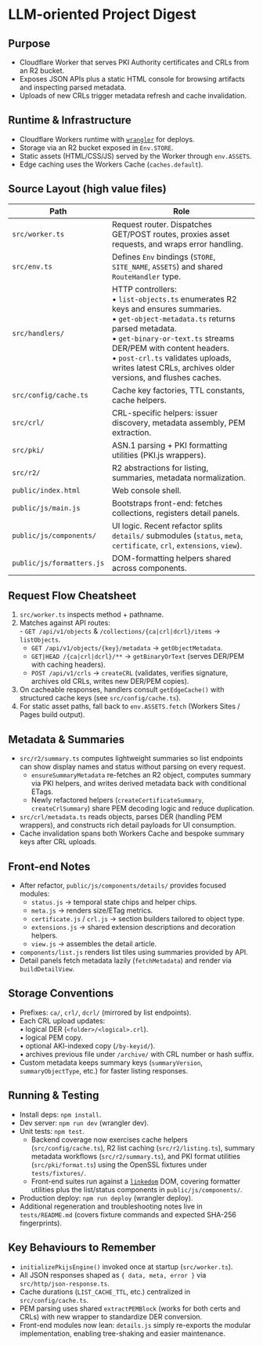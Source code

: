 # LLM-oriented Project Digest

## Purpose
- Cloudflare Worker that serves PKI Authority certificates and CRLs from an R2 bucket.
- Exposes JSON APIs plus a static HTML console for browsing artifacts and inspecting parsed metadata.
- Uploads of new CRLs trigger metadata refresh and cache invalidation.

## Runtime & Infrastructure
- Cloudflare Workers runtime with [`wrangler`](https://developers.cloudflare.com/workers/wrangler/) for deploys.
- Storage via an R2 bucket exposed in `Env.STORE`.
- Static assets (HTML/CSS/JS) served by the Worker through `env.ASSETS`.
- Edge caching uses the Workers Cache (`caches.default`).

## Source Layout (high value files)
| Path | Role |
| --- | --- |
| `src/worker.ts` | Request router. Dispatches GET/POST routes, proxies asset requests, and wraps error handling. |
| `src/env.ts` | Defines `Env` bindings (`STORE`, `SITE_NAME`, `ASSETS`) and shared `RouteHandler` type. |
| `src/handlers/` | HTTP controllers:<br/>• `list-objects.ts` enumerates R2 keys and ensures summaries.<br/>• `get-object-metadata.ts` returns parsed metadata.<br/>• `get-binary-or-text.ts` streams DER/PEM with content headers.<br/>• `post-crl.ts` validates uploads, writes latest CRLs, archives older versions, and flushes caches. |
| `src/config/cache.ts` | Cache key factories, TTL constants, cache helpers. |
| `src/crl/` | CRL-specific helpers: issuer discovery, metadata assembly, PEM extraction. |
| `src/pki/` | ASN.1 parsing + PKI formatting utilities (PKI.js wrappers). |
| `src/r2/` | R2 abstractions for listing, summaries, metadata normalization. |
| `public/index.html` | Web console shell. |
| `public/js/main.js` | Bootstraps front-end: fetches collections, registers detail panels. |
| `public/js/components/` | UI logic. Recent refactor splits `details/` submodules (`status`, `meta`, `certificate`, `crl`, `extensions`, `view`). |
| `public/js/formatters.js` | DOM-formatting helpers shared across components. |

## Request Flow Cheatsheet
1. `src/worker.ts` inspects method + pathname.
2. Matches against API routes:<br/>   - `GET /api/v1/objects` & `/collections/{ca|crl|dcrl}/items` → `listObjects`.
   - `GET /api/v1/objects/{key}/metadata` → `getObjectMetadata`.
   - `GET|HEAD /{ca|crl|dcrl}/**` → `getBinaryOrText` (serves DER/PEM with caching headers).
   - `POST /api/v1/crls` → `createCRL` (validates, verifies signature, archives old CRLs, writes new DER/PEM copies).
3. On cacheable responses, handlers consult `getEdgeCache()` with structured cache keys (see `src/config/cache.ts`).
4. For static asset paths, fall back to `env.ASSETS.fetch` (Workers Sites / Pages build output).

## Metadata & Summaries
- `src/r2/summary.ts` computes lightweight summaries so list endpoints can show display names and status without parsing on every request.
  - `ensureSummaryMetadata` re-fetches an R2 object, computes summary via PKI helpers, and writes derived metadata back with conditional ETags.
  - Newly refactored helpers (`createCertificateSummary`, `createCrlSummary`) share PEM decoding logic and reduce duplication.
- `src/crl/metadata.ts` reads objects, parses DER (handling PEM wrappers), and constructs rich detail payloads for UI consumption.
- Cache invalidation spans both Workers Cache and bespoke summary keys after CRL uploads.

## Front-end Notes
- After refactor, `public/js/components/details/` provides focused modules:
  - `status.js` → temporal state chips and helper chips.
  - `meta.js` → renders size/ETag metrics.
  - `certificate.js` / `crl.js` → section builders tailored to object type.
  - `extensions.js` → shared extension descriptions and decoration helpers.
  - `view.js` → assembles the detail article.
- `components/list.js` renders list tiles using summaries provided by API.
- Detail panels fetch metadata lazily (`fetchMetadata`) and render via `buildDetailView`.

## Storage Conventions
- Prefixes: `ca/`, `crl/`, `dcrl/` (mirrored by list endpoints).
- Each CRL upload updates:<br/>  • logical DER (`<folder>/<logical>.crl`).<br/>  • logical PEM copy.<br/>  • optional AKI-indexed copy (`/by-keyid/`).<br/>  • archives previous file under `/archive/` with CRL number or hash suffix.
- Custom metadata keeps summary keys (`summaryVersion`, `summaryObjectType`, etc.) for faster listing responses.

## Running & Testing
- Install deps: `npm install`.
- Dev server: `npm run dev` (wrangler dev).
- Unit tests: `npm test`.
  - Backend coverage now exercises cache helpers (`src/config/cache.ts`), R2 list caching (`src/r2/listing.ts`), summary metadata workflows (`src/r2/summary.ts`), and PKI format utilities (`src/pki/format.ts`) using the OpenSSL fixtures under `tests/fixtures/`.
  - Front-end suites run against a [`linkedom`](https://github.com/WebReflection/linkedom) DOM, covering formatter utilities plus the list/status components in `public/js/components/`.
- Production deploy: `npm run deploy` (wrangler deploy).
- Additional regeneration and troubleshooting notes live in `tests/README.md` (covers fixture commands and expected SHA-256 fingerprints).

## Key Behaviours to Remember
- `initializePkijsEngine()` invoked once at startup (`src/worker.ts`).
- All JSON responses shaped as `{ data, meta, error }` via `src/http/json-response.ts`.
- Cache durations (`LIST_CACHE_TTL`, etc.) centralized in `src/config/cache.ts`.
- PEM parsing uses shared `extractPEMBlock` (works for both certs and CRLs) with new wrapper to standardize DER conversion.
- Front-end modules now lean: `details.js` simply re-exports the modular implementation, enabling tree-shaking and easier maintenance.
